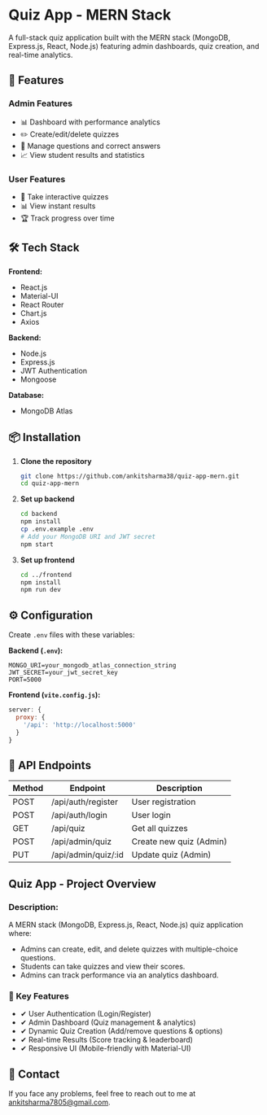 # Quiz App - MERN Stack
A full-stack quiz application built with the MERN stack (MongoDB, Express.js, React, Node.js) featuring admin dashboards, quiz creation, and real-time analytics.

## 🚀 Features

### Admin Features
- 📊 Dashboard with performance analytics
- ✏️ Create/edit/delete quizzes
- 📝 Manage questions and correct answers
- 📈 View student results and statistics

### User Features
- 🎯 Take interactive quizzes
- 📊 View instant results
- 🏆 Track progress over time

## 🛠 Tech Stack

**Frontend:**
- React.js
- Material-UI
- React Router
- Chart.js
- Axios

**Backend:**
- Node.js
- Express.js
- JWT Authentication
- Mongoose

**Database:**
- MongoDB Atlas

## 📦 Installation

1. **Clone the repository**
   ```bash
   git clone https://github.com/ankitsharma38/quiz-app-mern.git
   cd quiz-app-mern
   ```

2. **Set up backend**
   ```bash
   cd backend
   npm install
   cp .env.example .env
   # Add your MongoDB URI and JWT secret
   npm start
   ```

3. **Set up frontend**
   ```bash
   cd ../frontend
   npm install
   npm run dev
   ```

## ⚙️ Configuration

Create `.env` files with these variables:

**Backend (`.env`):**
```
MONGO_URI=your_mongodb_atlas_connection_string
JWT_SECRET=your_jwt_secret_key
PORT=5000
```

**Frontend (`vite.config.js`):**
```javascript
server: {
  proxy: {
    '/api': 'http://localhost:5000'
  }
}
```


## 📝 API Endpoints

| Method | Endpoint                 | Description                  |
|--------|--------------------------|------------------------------|
| POST   | /api/auth/register       | User registration            |
| POST   | /api/auth/login          | User login                   |
| GET    | /api/quiz                | Get all quizzes              |
| POST   | /api/admin/quiz          | Create new quiz (Admin)      |
| PUT    | /api/admin/quiz/:id      | Update quiz (Admin)          |

## Quiz App - Project Overview

### Description:
A MERN stack (MongoDB, Express.js, React, Node.js) quiz application where:

- Admins can create, edit, and delete quizzes with multiple-choice questions.
- Students can take quizzes and view their scores.
- Admins can track performance via an analytics dashboard.

### 🚀 Key Features
- ✔ User Authentication (Login/Register)
- ✔ Admin Dashboard (Quiz management & analytics)
- ✔ Dynamic Quiz Creation (Add/remove questions & options)
- ✔ Real-time Results (Score tracking & leaderboard)
- ✔ Responsive UI (Mobile-friendly with Material-UI)

## 📧 Contact

If you face any problems, feel free to reach out to me at [ankitsharma7805@gmail.com](mailto:ankitsharma7805@gmail.com).
